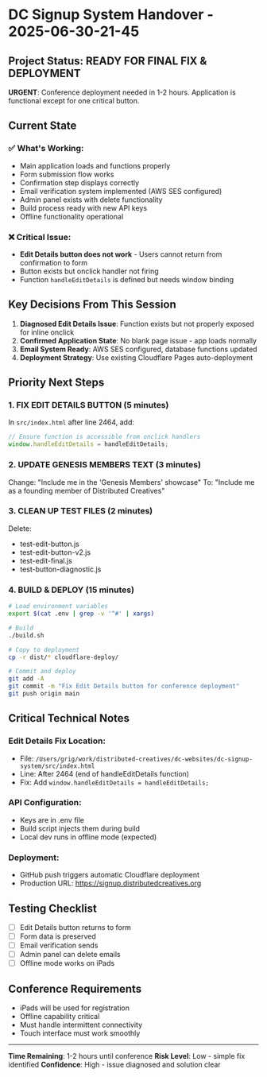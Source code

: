 # DC Signup System Handover - 2025-06-30-21-45

## Project Status: READY FOR FINAL FIX & DEPLOYMENT

**URGENT**: Conference deployment needed in 1-2 hours. Application is functional except for one critical button.

## Current State

### ✅ What's Working:
- Main application loads and functions properly
- Form submission flow works
- Confirmation step displays correctly
- Email verification system implemented (AWS SES configured)
- Admin panel exists with delete functionality
- Build process ready with new API keys
- Offline functionality operational

### ❌ Critical Issue:
- **Edit Details button does not work** - Users cannot return from confirmation to form
- Button exists but onclick handler not firing
- Function `handleEditDetails` is defined but needs window binding

## Key Decisions From This Session

1. **Diagnosed Edit Details Issue**: Function exists but not properly exposed for inline onclick
2. **Confirmed Application State**: No blank page issue - app loads normally
3. **Email System Ready**: AWS SES configured, database functions updated
4. **Deployment Strategy**: Use existing Cloudflare Pages auto-deployment

## Priority Next Steps

### 1. FIX EDIT DETAILS BUTTON (5 minutes)
In `src/index.html` after line 2464, add:
```javascript
// Ensure function is accessible from onclick handlers
window.handleEditDetails = handleEditDetails;
```

### 2. UPDATE GENESIS MEMBERS TEXT (3 minutes)
Change: "Include me in the 'Genesis Members' showcase"
To: "Include me as a founding member of Distributed Creatives"

### 3. CLEAN UP TEST FILES (2 minutes)
Delete:
- test-edit-button.js
- test-edit-button-v2.js
- test-edit-final.js
- test-button-diagnostic.js

### 4. BUILD & DEPLOY (15 minutes)
```bash
# Load environment variables
export $(cat .env | grep -v '^#' | xargs)

# Build
./build.sh

# Copy to deployment
cp -r dist/* cloudflare-deploy/

# Commit and deploy
git add -A
git commit -m "Fix Edit Details button for conference deployment"
git push origin main
```

## Critical Technical Notes

### Edit Details Fix Location:
- File: `/Users/grig/work/distributed-creatives/dc-websites/dc-signup-system/src/index.html`
- Line: After 2464 (end of handleEditDetails function)
- Fix: Add `window.handleEditDetails = handleEditDetails;`

### API Configuration:
- Keys are in .env file
- Build script injects them during build
- Local dev runs in offline mode (expected)

### Deployment:
- GitHub push triggers automatic Cloudflare deployment
- Production URL: https://signup.distributedcreatives.org

## Testing Checklist
- [ ] Edit Details button returns to form
- [ ] Form data is preserved
- [ ] Email verification sends
- [ ] Admin panel can delete emails
- [ ] Offline mode works on iPads

## Conference Requirements
- iPads will be used for registration
- Offline capability critical
- Must handle intermittent connectivity
- Touch interface must work smoothly

---
**Time Remaining**: 1-2 hours until conference
**Risk Level**: Low - simple fix identified
**Confidence**: High - issue diagnosed and solution clear